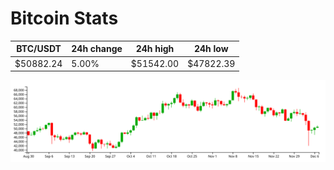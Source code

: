 # Bitcoin Stats

BTC/USDT|24h change|24h high|24h low|
|---|---|---|---|
|$50882.24|5.00%|$51542.00|$47822.39|

<img src="./chart.svg">
